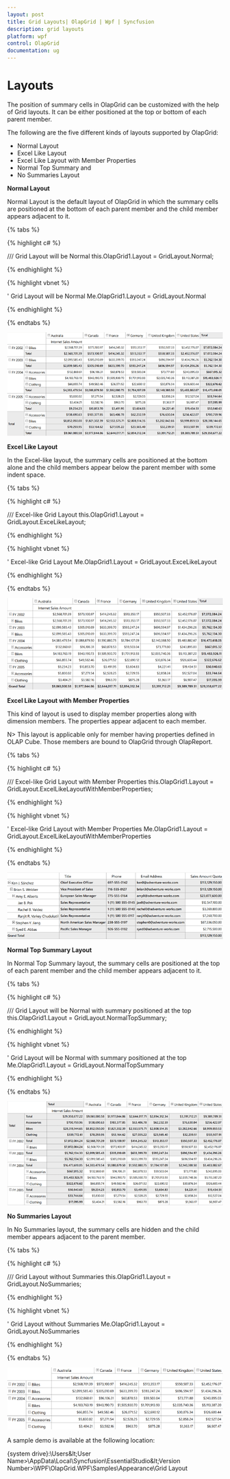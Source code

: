 ```yaml
---
layout: post
title: Grid Layouts| OlapGrid | Wpf | Syncfusion
description: grid layouts
platform: wpf
control: OlapGrid
documentation: ug
---
```


# Layouts

The position of summary cells in OlapGrid can be customized with the help of Grid layouts. It can be either positioned at the top or bottom of each parent member. 

The following are the five different kinds of layouts supported by OlapGrid:

* Normal Layout
* Excel Like Layout
* Excel Like Layout with Member Properties
* Normal Top Summary and
* No Summaries Layout

**Normal Layout**

Normal Layout is the default layout of OlapGrid in which the summary cells are positioned at the bottom of each parent member and the child member appears adjacent to it.

{% tabs %}
  
{% highlight c# %}

/// Grid Layout will be Normal
this.OlapGrid1.Layout = GridLayout.Normal; 

{% endhighlight %}

{% highlight vbnet %}

' Grid Layout will be Normal
Me.OlapGrid1.Layout = GridLayout.Normal

{% endhighlight %}

{% endtabs %}

![](Grid-Layouts_images/Grid-Layouts_img1.png)

**Excel Like Layout**

In the Excel-like layout, the summary cells are positioned at the bottom alone and the child members appear below the parent member with some indent space.

{% tabs %}
  
{% highlight c# %}

/// Excel-like Grid Layout
this.OlapGrid1.Layout = GridLayout.ExceLikeLayout; 

{% endhighlight %}

{% highlight vbnet %}

' Excel-like Grid Layout
Me.OlapGrid1.Layout = GridLayout.ExceLikeLayout

{% endhighlight %}

{% endtabs %}

![](Grid-Layouts_images/Grid-Layouts_img2.png)

**Excel Like Layout with Member Properties**

This kind of layout is used to display member properties along with dimension members. The properties appear adjacent to each member.

N> This layout is applicable only for member having properties defined in OLAP Cube. Those members are bound to OlapGrid through OlapReport.

{% tabs %}
  
{% highlight c# %}

/// Excel-like Grid Layout with Member Properties 
this.OlapGrid1.Layout = GridLayout.ExcelLikeLayoutWithMemberProperties;

{% endhighlight %}

{% highlight vbnet %}

' Excel-like Grid Layout with Member Properties
Me.OlapGrid1.Layout = GridLayout.ExcelLikeLayoutWithMemberProperties

{% endhighlight %}

{% endtabs %}

![](Grid-Layouts_images/Grid-Layouts_img3.png)

**Normal Top Summary Layout**

In Normal Top Summary layout, the summary cells are positioned at the top of each parent member and the child member appears adjacent to it.

{% tabs %}
  
{% highlight c# %}

/// Grid Layout will be Normal with summary positioned at the top
this.OlapGrid1.Layout = GridLayout.NormalTopSummary; 

{% endhighlight %}

{% highlight vbnet %}

' Grid Layout will be Normal with summary positioned at the top
Me.OlapGrid1.Layout = GridLayout.NormalTopSummary

{% endhighlight %}

{% endtabs %}

![](Grid-Layouts_images/Grid-Layouts_img4.png)

**No Summaries Layout**

In No Summaries layout, the summary cells are hidden and the child member appears adjacent to the parent member.

{% tabs %}
  
{% highlight c# %}

/// Grid Layout without Summaries
this.OlapGrid1.Layout = GridLayout.NoSummaries; 

{% endhighlight %}

{% highlight vbnet %}

' Grid Layout without Summaries
Me.OlapGrid1.Layout = GridLayout.NoSummaries

{% endhighlight %}

{% endtabs %}

![](Grid-Layouts_images/Grid-Layouts_img5.png)

A sample demo is available at the following location:

{system drive}:\Users\&lt;User Name&gt;\AppData\Local\Syncfusion\EssentialStudio\&lt;Version Number&gt;\WPF\OlapGrid.WPF\Samples\Appearance\Grid Layout
